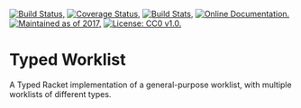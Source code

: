 [![Build Status,](https://img.shields.io/travis/jsmaniac/typed-worklist/master.svg)](https://travis-ci.org/jsmaniac/typed-worklist)
[![Coverage Status,](https://img.shields.io/coveralls/jsmaniac/typed-worklist/master.svg)](https://coveralls.io/github/jsmaniac/typed-worklist)
[![Build Stats,](https://img.shields.io/badge/build-stats-blue.svg)](http://jsmaniac.github.io/travis-stats/#jsmaniac/typed-worklist)
[![Online Documentation.](https://img.shields.io/badge/docs-online-blue.svg)](http://docs.racket-lang.org/typed-worklist/)
[![Maintained as of 2017,](https://img.shields.io/maintenance/yes/2017.svg)](https://github.com/jsmaniac/typed-worklist/issues)
[![License: CC0 v1.0.](https://img.shields.io/badge/license-CC0-blue.svg)](https://creativecommons.org/publicdomain/zero/1.0/)

Typed Worklist
==============

A Typed Racket implementation of a general-purpose worklist, with multiple worklists of different types.